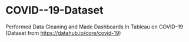 # COVID--19-Dataset
Performed Data Cleaning and Made Dashboards In Tableau on COVID–19 (Dataset from https://datahub.io/core/covid-19)

